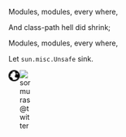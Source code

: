 Modules, modules, every where,

And class-path hell did shrink;

Modules, modules, every where,

Let `sun.misc.Unsafe` sink.

[<img align="left" alt="sormuras.github.io" width="22" src="https://raw.githubusercontent.com/iconic/open-iconic/master/svg/globe.svg" />](https://sormuras.github.io)
[<img align="left" alt="sormuras@twitter" width="22" src="https://cdn.jsdelivr.net/npm/simple-icons@v3/icons/twitter.svg" />](https://twitter.com/sormuras)

<!--
**sormuras/sormuras** is a ✨ _special_ ✨ repository because its `README.md` (this file) appears on your GitHub profile.

Here are some ideas to get you started:

- 🔭 I’m currently working on ...
- 🌱 I’m currently learning ...
- 👯 I’m looking to collaborate on ...
- 🤔 I’m looking for help with ...
- 💬 Ask me about ...
- 📫 How to reach me: ...
- 😄 Pronouns: ...
- ⚡ Fun fact: ...
-->
